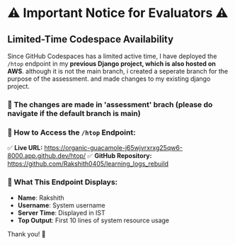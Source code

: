 # ⚠️ Important Notice for Evaluators ⚠️

## Limited-Time Codespace Availability
Since GitHub Codespaces has a limited active time, I have deployed the `/htop` endpoint in my **previous Django project, which is also hosted on AWS**.
although it is not the main branch, i created a seperate branch for the purpose of the assessment.
and made changes to my existing django project.  
### 📌  The changes are made in 'assessment' brach (please do navigate if the default branch is main)
### 📌 How to Access the `/htop` Endpoint:
✅ **Live URL:** https://organic-guacamole-j65wjvrxrxg25qw6-8000.app.github.dev/htop/
✅ **GitHub Repository:** https://github.com/Rakshith0405/learning_logs_rebuild

### 📝 What This Endpoint Displays:
- **Name**: Rakshith  
- **Username**: System username  
- **Server Time**: Displayed in IST  
- **Top Output**: First 10 lines of system resource usage  


  
Thank you! 🙌  

